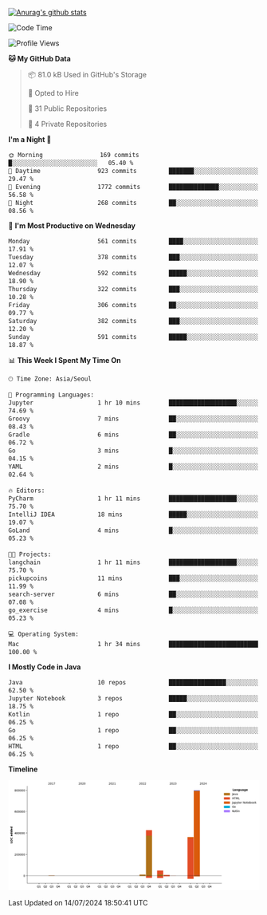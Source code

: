 [![Anurag's github stats](https://github-readme-stats.vercel.app/api?username=hajubal)](https://github.com/anuraghazra/github-readme-stats)

<!--START_SECTION:waka-->
![Code Time](http://img.shields.io/badge/Code%20Time-75%20hrs%2020%20mins-blue)

![Profile Views](http://img.shields.io/badge/Profile%20Views-0-blue)

**🐱 My GitHub Data** 

> 📦 81.0 kB Used in GitHub's Storage 
 > 
> 💼 Opted to Hire
 > 
> 📜 31 Public Repositories 
 > 
> 🔑 4 Private Repositories 
 > 
**I'm a Night 🦉** 

```text
🌞 Morning                169 commits         █░░░░░░░░░░░░░░░░░░░░░░░░   05.40 % 
🌆 Daytime                923 commits         ███████░░░░░░░░░░░░░░░░░░   29.47 % 
🌃 Evening                1772 commits        ██████████████░░░░░░░░░░░   56.58 % 
🌙 Night                  268 commits         ██░░░░░░░░░░░░░░░░░░░░░░░   08.56 % 
```
📅 **I'm Most Productive on Wednesday** 

```text
Monday                   561 commits         ████░░░░░░░░░░░░░░░░░░░░░   17.91 % 
Tuesday                  378 commits         ███░░░░░░░░░░░░░░░░░░░░░░   12.07 % 
Wednesday                592 commits         █████░░░░░░░░░░░░░░░░░░░░   18.90 % 
Thursday                 322 commits         ███░░░░░░░░░░░░░░░░░░░░░░   10.28 % 
Friday                   306 commits         ██░░░░░░░░░░░░░░░░░░░░░░░   09.77 % 
Saturday                 382 commits         ███░░░░░░░░░░░░░░░░░░░░░░   12.20 % 
Sunday                   591 commits         █████░░░░░░░░░░░░░░░░░░░░   18.87 % 
```


📊 **This Week I Spent My Time On** 

```text
🕑︎ Time Zone: Asia/Seoul

💬 Programming Languages: 
Jupyter                  1 hr 10 mins        ███████████████████░░░░░░   74.69 % 
Groovy                   7 mins              ██░░░░░░░░░░░░░░░░░░░░░░░   08.43 % 
Gradle                   6 mins              ██░░░░░░░░░░░░░░░░░░░░░░░   06.72 % 
Go                       3 mins              █░░░░░░░░░░░░░░░░░░░░░░░░   04.15 % 
YAML                     2 mins              █░░░░░░░░░░░░░░░░░░░░░░░░   02.64 % 

🔥 Editors: 
PyCharm                  1 hr 11 mins        ███████████████████░░░░░░   75.70 % 
IntelliJ IDEA            18 mins             █████░░░░░░░░░░░░░░░░░░░░   19.07 % 
GoLand                   4 mins              █░░░░░░░░░░░░░░░░░░░░░░░░   05.23 % 

🐱‍💻 Projects: 
langchain                1 hr 11 mins        ███████████████████░░░░░░   75.70 % 
pickupcoins              11 mins             ███░░░░░░░░░░░░░░░░░░░░░░   11.99 % 
search-server            6 mins              ██░░░░░░░░░░░░░░░░░░░░░░░   07.08 % 
go_exercise              4 mins              █░░░░░░░░░░░░░░░░░░░░░░░░   05.23 % 

💻 Operating System: 
Mac                      1 hr 34 mins        █████████████████████████   100.00 % 
```

**I Mostly Code in Java** 

```text
Java                     10 repos            ████████████████░░░░░░░░░   62.50 % 
Jupyter Notebook         3 repos             █████░░░░░░░░░░░░░░░░░░░░   18.75 % 
Kotlin                   1 repo              ██░░░░░░░░░░░░░░░░░░░░░░░   06.25 % 
Go                       1 repo              ██░░░░░░░░░░░░░░░░░░░░░░░   06.25 % 
HTML                     1 repo              ██░░░░░░░░░░░░░░░░░░░░░░░   06.25 % 
```



**Timeline**

![Lines of Code chart](https://raw.githubusercontent.com/hajubal/hajubal/main/assets/bar_graph.png)


 Last Updated on 14/07/2024 18:50:41 UTC
<!--END_SECTION:waka-->